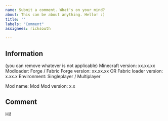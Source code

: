 ```yaml
---
name: Submit a comment. What's on your mind?
about: This can be about anything. Hello! :)
title: ''
labels: "Comment"
assignees: ricksouth

---
```


## **Information**
(you can remove whatever is not applicable)
Minecraft version: xx.xx.xx
Modloader: Forge / Fabric
Forge version: xx.xx.xx  OR  Fabric loader version: x.xx.x
Environment: Singleplayer / Multiplayer

Mod name: Mod
Mod version: x.x


## **Comment**
Hi!
